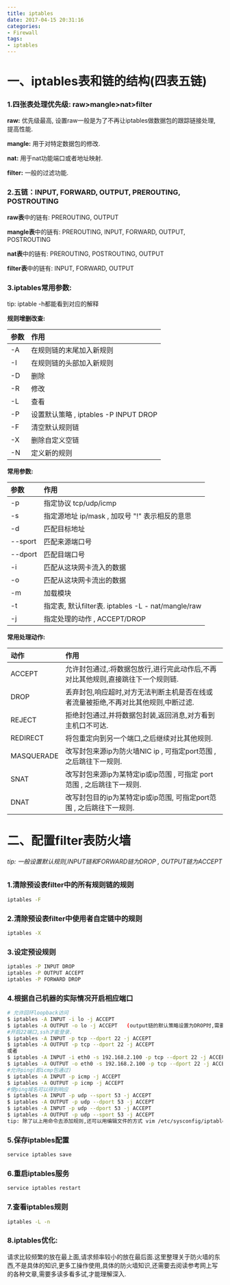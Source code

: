 ```yaml
---
title: iptables
date: 2017-04-15 20:31:16
categories:
- Firewall
tags:
- iptables
---
```

<!-- more -->

# 一、iptables表和链的结构(四表五链)

### 1.四张表处理优先级: raw>mangle>nat>filter

**raw:** 优先级最高, 设置raw一般是为了不再让iptables做数据包的跟踪链接处理, 提高性能.

**mangle:** 用于对特定数据包的修改.

**nat:** 用于nat功能端口或者地址映射.

**filter:** 一般的过滤功能.

### 2.五链：INPUT, FORWARD, OUTPUT, PREROUTING, POSTROUTING

**raw表**中的链有: PREROUTING, OUTPUT

**mangle表**中的链有: PREROUTING, INPUT, FORWARD, OUTPUT, POSTROUTING

**nat表**中的链有: PREROUTING, POSTROUTING, OUTPUT

**filter表**中的链有: INPUT, FORWARD, OUTPUT

### 3.iptables常用参数: 

tip: iptable -h都能看到对应的解释

**规则增删改查:**

| 参数   | 作用                              |
| :--- | :------------------------------ |
| -A   | 在规则链的末尾加入新规则                    |
| -I   | 在规则链的头部加入新规则                    |
| -D   | 删除                              |
| -R   | 修改                              |
| -L   | 查看                              |
| -P   | 设置默认策略 , iptables -P INPUT DROP |
| -F   | 清空默认规则链                         |
| -X   | 删除自定义空链                         |
| -N   | 定义新的规则                          |

**常用参数:**

| 参数      | 作用                                       |
| :------ | :--------------------------------------- |
| -p      | 指定协议 tcp/udp/icmp                        |
| -s      | 指定源地址 ip/mask , 加叹号 "!" 表示相反的意思          |
| -d      | 匹配目标地址                                   |
| --sport | 匹配来源端口号                                  |
| --dport | 匹配目端口号                                   |
| -i      | 匹配从这块网卡流入的数据                             |
| -o      | 匹配从这块网卡流出的数据                             |
| -m      | 加载模块                                     |
| -t      | 指定表, 默认filter表. iptables -L - nat/mangle/raw |
| -j      | 指定处理的动作 , ACCEPT/DROP                    |

**常用处理动作:**

| 动作         | 作用                                       |
| :--------- | :--------------------------------------- |
| ACCEPT     | 允许封包通过,:将数据包放行,进行完此动作后,不再对比其他规则,直接跳往下一个规则链. |
| DROP       | 丢弃封包,响应超时,对方无法判断主机是否在线或者流量被拒绝,不再对比其他规则,中断过滤. |
| REJECT     | 拒绝封包通过,并将数据包封装,返回消息,对方看到主机口不可达.          |
| REDIRECT   | 将包重定向到另一个端口,之后继续对比其他规则.                  |
| MASQUERADE | 改写封包来源ip为防火墙NIC ip , 可指定port范围 , 之后跳往下一规则. |
| SNAT       | 改写封包来源ip为某特定ip或ip范围 , 可指定 port 范围 , 之后跳往下一规则. |
| DNAT       | 改写封包目的ip为某特定ip或ip范围, 可指定port范围 , 之后跳往下一规则. |

# 二、配置filter表防火墙

###### tip: 一般设置默认规则,INPUT链和FORWARD链为DROP , OUTPUT链为ACCEPT

### 1.清除预设表filter中的所有规则链的规则

```bash
iptables -F
```

### 2.清除预设表filter中使用者自定链中的规则

```bash
iptables -X
```

### 3.设定预设规则

```bash
iptables -P INPUT DROP
iptables -P OUTPUT ACCEPT
iptables -P FORWARD DROP
```

### 4.根据自己机器的实际情况开启相应端口

```bash
# 允许回环loopback访问
$ iptables -A INPUT -i lo -j ACCEPT
$ iptables -A OUTPUT -o lo -j ACCEPT   (output链的默认策略设置为DROP时,需要添加这条,以下针对的每个端口同此一样.)
#开启22端口,ssh才能登录.
$ iptables -A INPUT -p tcp --dport 22 -j ACCEPT
$ iptables -A OUTPUT -p tcp --dport 22 -j ACCEPT
或者
$ iptables -A INPUT -i eth0 -s 192.168.2.100 -p tcp --dport 22 -j ACCEPT #指定eth1网卡和192.168.2.100允许ssh登录
$ iptables -A OUTPUT -o eth0 -s 192.168.2.100 -p tcp --dport 22 -j ACCEPT
#允许ping(即icmp包通过)
$ iptables -A INPUT -p icmp -j ACCEPT
$ iptables -A OUTPUT -p icmp -j ACCEPT
#使ping域名可以得到响应
$ iptables -A INPUT -p udp --sport 53 -j ACCEPT
$ iptables -A OUTPUT -p udp --dport 53 -j ACCEPT
$ iptables -A INPUT -p udp --dport 53 -j ACCEPT
$ iptables -A OUTPUT -p udp --sport 53 -j ACCEPT
tip: 除了以上用命令去添加规则,还可以用编辑文件的方式 vim /etc/sysconfig/iptables
```

### 5.保存iptables配置

```bash
service iptables save
```

### 6.重启iptables服务

```bash
service iptables restart
```

### 7.查看iptables规则

```bash
iptables -L -n
```

### 8.iptables优化:

请求比较频繁的放在最上面,请求频率较小的放在最后面.这里整理关于防火墙的东西,不是具体的知识,更多工操作使用,具体的防火墙知识,还需要去阅读参考网上写的各种文章,需要多读多看多试,才能理解深入.